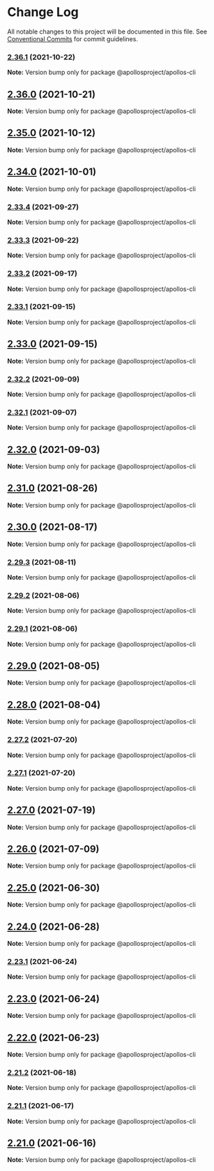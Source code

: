 # Change Log

All notable changes to this project will be documented in this file.
See [Conventional Commits](https://conventionalcommits.org) for commit guidelines.

### [2.36.1](https://github.com/ApollosProject/apollos-apps/compare/v2.36.0...v2.36.1) (2021-10-22)

**Note:** Version bump only for package @apollosproject/apollos-cli





## [2.36.0](https://github.com/ApollosProject/apollos-apps/compare/v2.35.0...v2.36.0) (2021-10-21)

**Note:** Version bump only for package @apollosproject/apollos-cli





## [2.35.0](https://github.com/ApollosProject/apollos-apps/compare/v2.34.0...v2.35.0) (2021-10-12)

**Note:** Version bump only for package @apollosproject/apollos-cli





## [2.34.0](https://github.com/ApollosProject/apollos-apps/compare/v2.33.4...v2.34.0) (2021-10-01)

**Note:** Version bump only for package @apollosproject/apollos-cli





### [2.33.4](https://github.com/ApollosProject/apollos-apps/compare/v2.33.3...v2.33.4) (2021-09-27)

**Note:** Version bump only for package @apollosproject/apollos-cli





### [2.33.3](https://github.com/ApollosProject/apollos-apps/compare/v2.33.2...v2.33.3) (2021-09-22)

**Note:** Version bump only for package @apollosproject/apollos-cli





### [2.33.2](https://github.com/ApollosProject/apollos-apps/compare/v2.33.1...v2.33.2) (2021-09-17)

**Note:** Version bump only for package @apollosproject/apollos-cli





### [2.33.1](https://github.com/ApollosProject/apollos-apps/compare/v2.33.0...v2.33.1) (2021-09-15)

**Note:** Version bump only for package @apollosproject/apollos-cli





## [2.33.0](https://github.com/ApollosProject/apollos-apps/compare/v2.32.2...v2.33.0) (2021-09-15)

**Note:** Version bump only for package @apollosproject/apollos-cli





### [2.32.2](https://github.com/ApollosProject/apollos-apps/compare/v2.32.1...v2.32.2) (2021-09-09)

**Note:** Version bump only for package @apollosproject/apollos-cli





### [2.32.1](https://github.com/ApollosProject/apollos-apps/compare/v2.32.0...v2.32.1) (2021-09-07)

**Note:** Version bump only for package @apollosproject/apollos-cli





## [2.32.0](https://github.com/ApollosProject/apollos-apps/compare/v2.31.0...v2.32.0) (2021-09-03)

**Note:** Version bump only for package @apollosproject/apollos-cli





## [2.31.0](https://github.com/ApollosProject/apollos-apps/compare/v2.30.0...v2.31.0) (2021-08-26)

**Note:** Version bump only for package @apollosproject/apollos-cli





## [2.30.0](https://github.com/ApollosProject/apollos-apps/compare/v2.29.3...v2.30.0) (2021-08-17)

**Note:** Version bump only for package @apollosproject/apollos-cli





### [2.29.3](https://github.com/ApollosProject/apollos-apps/compare/v2.29.2...v2.29.3) (2021-08-11)

**Note:** Version bump only for package @apollosproject/apollos-cli





### [2.29.2](https://github.com/ApollosProject/apollos-apps/compare/v2.29.1...v2.29.2) (2021-08-06)

**Note:** Version bump only for package @apollosproject/apollos-cli





### [2.29.1](https://github.com/ApollosProject/apollos-apps/compare/v2.29.0...v2.29.1) (2021-08-06)

**Note:** Version bump only for package @apollosproject/apollos-cli





## [2.29.0](https://github.com/ApollosProject/apollos-apps/compare/v2.28.0...v2.29.0) (2021-08-05)

**Note:** Version bump only for package @apollosproject/apollos-cli





## [2.28.0](https://github.com/ApollosProject/apollos-apps/compare/v2.27.2...v2.28.0) (2021-08-04)

**Note:** Version bump only for package @apollosproject/apollos-cli





### [2.27.2](https://github.com/ApollosProject/apollos-apps/compare/v2.27.1...v2.27.2) (2021-07-20)

**Note:** Version bump only for package @apollosproject/apollos-cli





### [2.27.1](https://github.com/ApollosProject/apollos-apps/compare/v2.27.0...v2.27.1) (2021-07-20)

**Note:** Version bump only for package @apollosproject/apollos-cli





## [2.27.0](https://github.com/ApollosProject/apollos-apps/compare/v2.26.0...v2.27.0) (2021-07-19)

**Note:** Version bump only for package @apollosproject/apollos-cli





## [2.26.0](https://github.com/ApollosProject/apollos-apps/compare/v2.25.0...v2.26.0) (2021-07-09)

**Note:** Version bump only for package @apollosproject/apollos-cli





## [2.25.0](https://github.com/ApollosProject/apollos-apps/compare/v2.24.0...v2.25.0) (2021-06-30)

**Note:** Version bump only for package @apollosproject/apollos-cli





## [2.24.0](https://github.com/ApollosProject/apollos-apps/compare/v2.23.1...v2.24.0) (2021-06-28)

**Note:** Version bump only for package @apollosproject/apollos-cli





### [2.23.1](https://github.com/ApollosProject/apollos-apps/compare/v2.23.0...v2.23.1) (2021-06-24)

**Note:** Version bump only for package @apollosproject/apollos-cli





## [2.23.0](https://github.com/ApollosProject/apollos-apps/compare/v2.22.0...v2.23.0) (2021-06-24)

**Note:** Version bump only for package @apollosproject/apollos-cli





## [2.22.0](https://github.com/ApollosProject/apollos-apps/compare/v2.21.2...v2.22.0) (2021-06-23)

**Note:** Version bump only for package @apollosproject/apollos-cli





### [2.21.2](https://github.com/ApollosProject/apollos-apps/compare/v2.21.1...v2.21.2) (2021-06-18)

**Note:** Version bump only for package @apollosproject/apollos-cli





### [2.21.1](https://github.com/ApollosProject/apollos-apps/compare/v2.21.0...v2.21.1) (2021-06-17)

**Note:** Version bump only for package @apollosproject/apollos-cli





## [2.21.0](https://github.com/ApollosProject/apollos-apps/compare/v2.20.0...v2.21.0) (2021-06-16)

**Note:** Version bump only for package @apollosproject/apollos-cli

